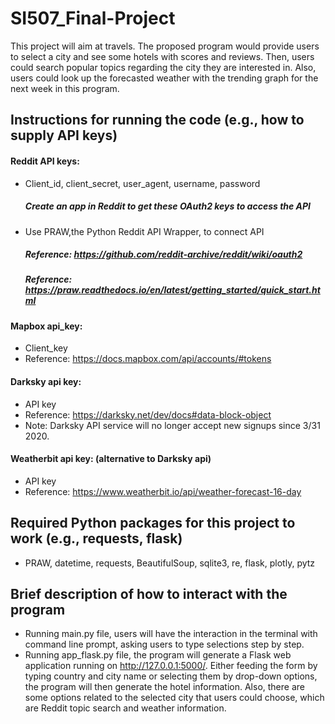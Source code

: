 # SI507_Final-Project

This project will aim at travels. The proposed program would provide users to select a city and see some hotels with scores and reviews. 
Then, users could search popular topics regarding the city they are interested in. 
Also, users could look up the forecasted weather with the trending graph for the next week in this program.
## Instructions for running the code (e.g., how to supply API keys)


#### Reddit API keys:
* Client_id, client_secret, user_agent, username, password
  ##### Create an app in Reddit to get these OAuth2 keys to access the API
* Use PRAW,the Python Reddit API Wrapper, to connect API
  ##### Reference: https://github.com/reddit-archive/reddit/wiki/oauth2
  ##### Reference: https://praw.readthedocs.io/en/latest/getting_started/quick_start.html

#### Mapbox api_key:
* Client_key
* Reference: https://docs.mapbox.com/api/accounts/#tokens

#### Darksky api key:
* API key
* Reference: https://darksky.net/dev/docs#data-block-object
* Note: Darksky API service will no longer accept new signups since 3/31 2020.

#### Weatherbit api key: (alternative to Darksky api)
* API key
* Reference: https://www.weatherbit.io/api/weather-forecast-16-day

## Required Python packages for this project to work (e.g., requests, flask)
* PRAW, datetime, requests, BeautifulSoup, sqlite3, re, flask, plotly, pytz

## Brief description of how to interact with the program
* Running main.py file, users will have the interaction in the terminal with command line prompt, asking users to type selections step by step. 
* Running app_flask.py file, the program will generate a Flask web application running on http://127.0.0.1:5000/.
Either feeding the form by typing country and city name or selecting them by drop-down options, 
the program will then generate the hotel information. 
Also, there are some options related to the selected city that users could choose, which are Reddit topic search and weather information.



